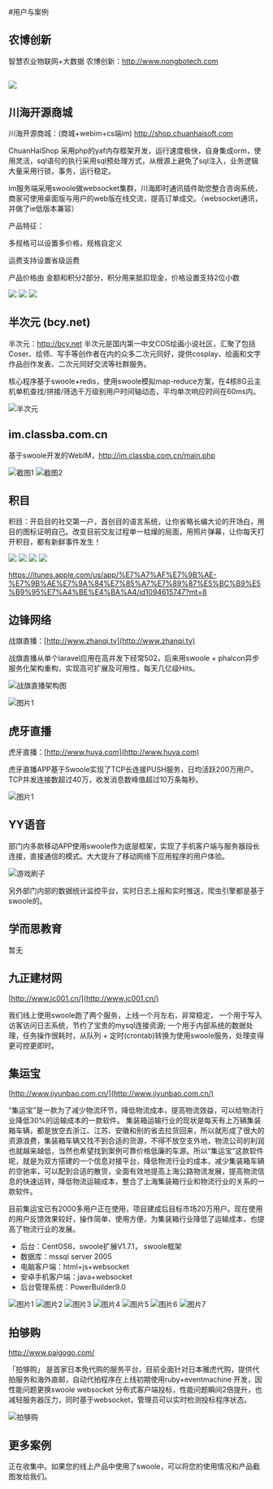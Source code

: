 #用户与案例

农博创新
------
智慧农业物联网+大数据
农博创新：<http://www.nongbotech.com>

![](http://www.swoole.com/static/uploads//wiki/201709/19/151640612443.jpg)
------

川海开源商城
-----
川海开源商城：(商城+webim+cs端im) <http://shop.chuanhaisoft.com>

ChuanHaiShop 采用php的yaf内存框架开发，运行速度极快，自身集成orm，使用灵活，sql语句的执行采用sql预处理方式，从根源上避免了sql注入，业务逻辑大量采用行锁，事务，运行稳定。

im服务端采用swoole做websocket集群，川海即时通讯插件助您整合咨询系统，商家可使用桌面版与用户的web版在线交流，提高订单成交。（websocket通讯，并做了ie低版本兼容）

产品特征：

多规格可以设置多价格，规格自定义

运费支持设置省级运费

产品价格由 金额和积分2部分，积分用来抵扣现金，价格设置支持2位小数

![](http://www.swoole.com/static/uploads//wiki/201710/12/779060290888.png)
![](http://www.swoole.com/static/uploads//wiki/201710/12/779270695390.png)
![](http://www.swoole.com/static/uploads//wiki/201711/20/391130410650.jpg)

半次元 (bcy.net)  
------
半次元：<http://bcy.net>
半次元是国内第一中文COS绘画小说社区，汇聚了包括Coser、绘师、写手等创作者在内的众多二次元同好，提供cosplay、绘画和文字作品创作发表、二次元同好交流等社群服务。

核心程序基于swoole+redis，使用swoole模拟map-reduce方案，在4核8G云主机单机查找/拼接/筛选千万级别用户时间轴动态，平均单次响应时间在60ms内。

![半次元](/static/uploads//wiki/201608/18/204860827822.jpg)

im.classba.com.cn
-----
基于swoole开发的WebIM，<http://im.classba.com.cn/main.php>

![截图1](http://www.swoole.com/static/uploads//wiki/201609/28/531100857223.jpg)
![截图2](http://wiki.swoole.com/static/uploads//wiki/201609/28/531710822812.png "截图2")

积目
-----
积目：开启目的社交第一户，首创目的语言系统，让你省略长编大论的开场白，用目的图标证明自己。改变目前交友过程单一枯燥的局面，用照片弹幕，让你每天打开积目，都有新鲜事件发生！

[![](http://ww1.sinaimg.cn/large/0060lm7Tgy1fdl7lqhysbj307i0dc77c.jpg)](http://ww1.sinaimg.cn/large/0060lm7Tgy1fdl7lqhysbj307i0dc77c.jpg)
[![](http://ww1.sinaimg.cn/large/0060lm7Tgy1fdl7lqhen3j307i0dcwhz.jpg)](http://ww1.sinaimg.cn/large/0060lm7Tgy1fdl7lqhen3j307i0dcwhz.jpg)
[![](http://ww2.sinaimg.cn/large/0060lm7Tgy1fdl7lqdz91j307i0dcjtk.jpg)](http://ww2.sinaimg.cn/large/0060lm7Tgy1fdl7lqdz91j307i0dcjtk.jpg)
[![](http://ww4.sinaimg.cn/large/0060lm7Tgy1fdl7lr3p3qj307i0dcwia.jpg)](http://ww4.sinaimg.cn/large/0060lm7Tgy1fdl7lr3p3qj307i0dcwia.jpg)

https://itunes.apple.com/us/app/%E7%A7%AF%E7%9B%AE-%E7%9B%AE%E7%9A%84%E7%85%A7%E7%89%87%E5%BC%B9%E5%B9%95%E7%A4%BE%E4%BA%A4/id1094615747?mt=8

边锋网络
----

战旗直播：[http://www.zhanqi.tv](http://www.zhanqi.tv)

战旗直播从单个laravel应用在高并发下经常502，后来用swoole + phalcon异步服务化架构重构，实现高可扩展及可用性，每天几亿级Hits。


![战旗直播架构图](http://wiki.swoole.com/static/image/zhanqi/1.png)


![图片1](http://wiki.swoole.com/static/image/zhanqi/2.jpg)

虎牙直播
----
虎牙直播：[http://www.huya.com](http://www.huya.com)

虎牙直播APP基于Swoole实现了TCP长连接PUSH服务，日均活跃200万用户。TCP并发连接数超过40万，收发消息数峰值超过10万条每秒。

![图片1](http://wiki.swoole.com/static/image/huya.jpg)

YY语音
----
部门内多款移动APP使用swoole作为底层框架，实现了手机客户端与服务器段长连接，直接通信的模式。大大提升了移动网络下应用程序的用户体验。

![游戏刷子](/static/image/shuazi.png)

另外部门内部的数据统计监控平台，实时日志上报和实时推送，爬虫引擎都是基于swoole的。

学而思教育
----
暂无

九正建材网
-----
[http://www.jc001.cn/](http://www.jc001.cn/)  

我们线上使用swoole跑了两个服务，上线一个月左右，非常稳定，
一个用于写入访客访问日志系统，节约了宝贵的mysql连接资源;
一个用于内部系统的数据处理，任务操作很耗时，从队列 + 定时(crontab)转换为使用swoole服务，处理变得更可控更即时。

集运宝
-----
[http://www.jiyunbao.com.cn/](http://www.jiyunbao.com.cn/)

“集运宝”是一款为了减少物流环节，降低物流成本，提高物流效益，可以给物流行业降低30%的运输成本的一款软件。
集装箱运输行业的现状是每天有上万辆集装箱车辆，都是放空去浙江、江苏、安徽和别的省去拉货回来，所以就形成了很大的资源浪费，集装箱车辆又找不到合适的货源，不得不放空支外地，物流公司的利润也就越来越低，当然也希望找到案例可靠价格低廉的车源。所以“集运宝”这款软件呢，就是为双方搭建的一个信息对接平台，降低物流行业的成本，减少集装箱车辆的空驰率，可以配到合适的散货，全面有效地提高上海公路物流发展，提高物流信息的快速运转，降低物流运输成本，整合了上海集装箱行业和物流行业的关系的一款软件。

目前集运宝已有2000多用户正在使用，项目建成后目标市场20万用户。现在使用的用户反馈效果较好，操作简单、使用方便，为集装箱行业降低了运输成本，也提高了物流行业的发展。

* 后台：CentOS6，swoole扩展V1.7.1， swoole框架
* 数据库：mssql server 2005
* 电脑客户端：html+js+websocket
* 安卓手机客户端：java+websocket
* 后台管理系统：PowerBuilder9.0

![图片1](/static/image/jiyunbao/1.png)
![图片2](/static/image/jiyunbao/2.jpg)
![图片3](/static/image/jiyunbao/3.jpg)
![图片4](/static/image/jiyunbao/4.png)
![图片5](/static/image/jiyunbao/5.png)
![图片6](/static/image/jiyunbao/6.png)
![图片7](/static/image/jiyunbao/7.png)

拍够购
------
<http://www.paigogo.com/>

「拍够购」 是首家日本免代购的服务平台，目前全面针对日本雅虎代购，提供代拍服务和海外直邮，自动代拍程序在上线初期使用ruby+eventmachine 开发，因性能问题更换swoole websocket 分布式客户端投标，性能问题瞬间2倍提升，也减轻服务器压力，同时基于websocket，管理员可以实时检测投标程序状态。

![拍够购](/static/image/paigogo.jpg)

更多案例
-----
正在收集中。如果您的线上产品中使用了swoole，可以将您的使用情况和产品截图发给我们。


